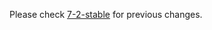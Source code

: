 
Please check [7-2-stable](https://github.com/rails/rails/blob/7-2-stable/actionmailbox/CHANGELOG.md) for previous changes.
